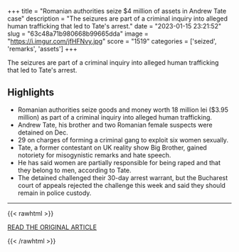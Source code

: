 +++
title = "Romanian authorities seize $4 million of assets in Andrew Tate case"
description = "The seizures are part of a criminal inquiry into alleged human trafficking that led to Tate's arrest."
date = "2023-01-15 23:21:52"
slug = "63c48a71b980668b99665dda"
image = "https://i.imgur.com/jfHFNvy.jpg"
score = "1519"
categories = ['seized', 'remarks', 'assets']
+++

The seizures are part of a criminal inquiry into alleged human trafficking that led to Tate's arrest.

## Highlights

- Romanian authorities seize goods and money worth 18 million lei ($3.95 million) as part of a criminal inquiry into alleged human trafficking.
- Andrew Tate, his brother and two Romanian female suspects were detained on Dec.
- 29 on charges of forming a criminal gang to exploit six women sexually.
- Tate, a former contestant on UK reality show Big Brother, gained notoriety for misogynistic remarks and hate speech.
- He has said women are partially responsible for being raped and that they belong to men, according to Tate.
- The detained challenged their 30-day arrest warrant, but the Bucharest court of appeals rejected the challenge this week and said they should remain in police custody.

---

{{< rawhtml >}}
  <p class="article-category">
    <a target="_blank" href="https://www.reuters.com/world/europe/romanian-authorities-seize-4-mln-assets-andrew-tate-case-2023-01-15/">READ THE ORIGINAL ARTICLE</a>
  </p>
{{< /rawhtml >}}
